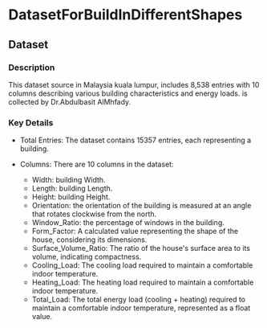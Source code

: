 # DatasetForBuildInDifferentShapes

## Dataset

### Description
This dataset source in Malaysia kuala lumpur, includes 8,538 entries with 10 columns describing various building characteristics and energy loads. is collected by Dr.Abdulbasit AlMhfady.

### Key Details

- Total Entries: The dataset contains 15357 entries, each representing a building.
  
- Columns: There are 10 columns in the dataset:
  - Width: building Width.
  - Length: building Length.
  - Height: building Height.
  - Orientation: the orientation of the building is measured at an angle that rotates clockwise from the north.
  - Window_Ratio: the percentage of windows in the building.
  - Form_Factor: A calculated value representing the shape of the house, considering its dimensions.
  - Surface_Volume_Ratio: The ratio of the house's surface area to its volume, indicating compactness.
  - Cooling_Load: The cooling load required to maintain a comfortable indoor temperature.
  - Heating_Load: The heating load required to maintain a comfortable indoor temperature.
  - Total_Load: The total energy load (cooling + heating) required to maintain a comfortable indoor temperature, represented as a float value.

